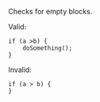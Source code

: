 
Checks for empty blocks.

Valid:
````
if (a >b) {
	doSomething();
}
````

Invalid:
````
if (a > b) {
}
````
